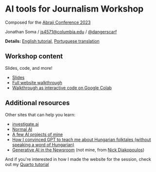 # AI tools for Journalism Workshop

Composed for the [Abraji Conference 2023](https://congresso.abraji.org.br/)

Jonathan Soma / [js4571@columbia.edu](mailto:js4571@columbia.edu) / [@dangerscarf](https://twitter.com/dangerscarf)

**Details:** [English tutorial](https://jsoma.github.io/2023-abraji-ai-workshop/), [Portuguese translation](https://jsoma-github-io.translate.goog/2023-abraji-ai-workshop/?_x_tr_sl=en&_x_tr_tl=pt&_x_tr_hl=en&_x_tr_pto=wapp)

## Workshop content

Slides, code, and more!

- [Slides](AI%20tools.pdf)
- [Full website walkthrough](https://jsoma.github.io/2023-abraji-ai-workshop/)
- [Walkthrough as interactive code on Google Colab](https://colab.research.google.com/github/jsoma/2023-abraji-ai-workshop/blob/main/docs/Abraji%20AI%20tools%20website.ipynb)

## Additional resources

Other sites that can help you learn:

- [investigate.ai](https://investigate.ai/)
- [Normal AI](https://normalai.org/)
- [A few AI projects of mine](https://jonathansoma.com/words/)
- [How I convinced GPT to teach me about Hungarian folktales (without speaking a word of Hungarian)](https://github.com/jsoma/mediaparty-folktales)
- [Generative AI in the Newsroom](https://generative-ai-newsroom.com/) (not mine, from [Nick Diakopoulos](https://twitter.com/ndiakopoulos))

And if you're interested in how I made the website for the session, check out my [Quarto tutorial](https://jsoma.github.io/quarto-tutorial)